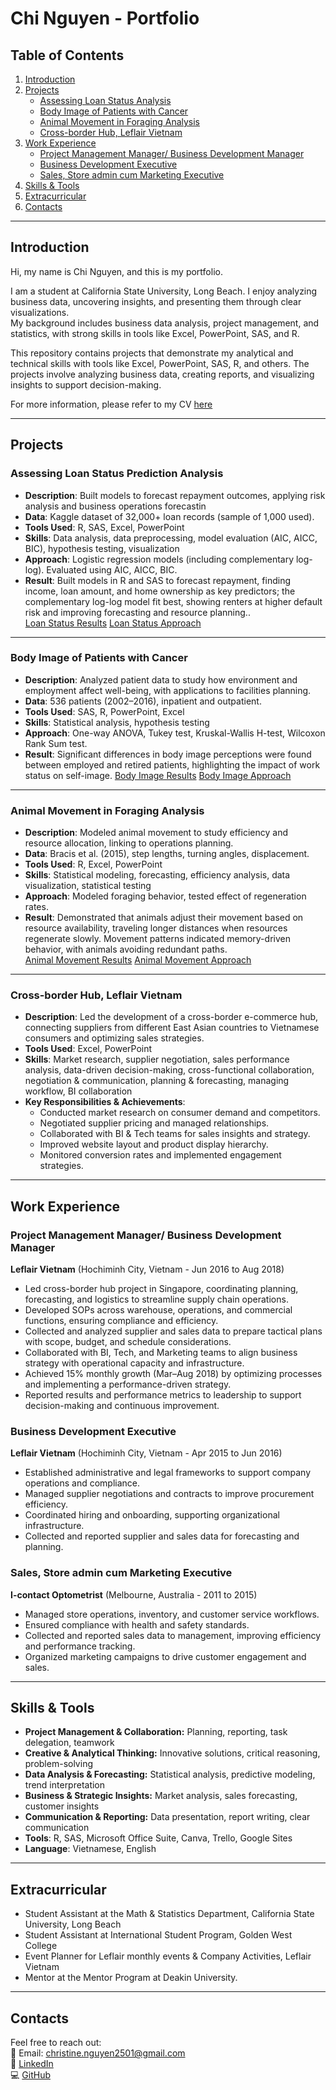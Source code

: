 # Chi Nguyen - Portfolio

## Table of Contents
1. [Introduction](#introduction)  
2. [Projects](#projects)  
   - [Assessing Loan Status Analysis](#assessing-loan-status-analysis)  
   - [Body Image of Patients with Cancer](#body-image-of-patients-with-cancer)  
   - [Animal Movement in Foraging Analysis](#animal-movement-in-foraging-analysis)  
   - [Cross-border Hub, Leflair Vietnam](#cross-border-hub-leflair-vietnam)  
4. [Work Experience](#work-experience)
   - [Project Management Manager/ Business Development Manager](#project-management-manager-/-business-development-manager)
   - [Business Development Executive](#business-development-executive)
   - [Sales, Store admin cum Marketing Executive](#sales,-store-admin-cum-marketing-executive)
6. [Skills & Tools](#skills--tools)
7. [Extracurricular](#extracurricular)
8. [Contacts](#contacts)  

---

## Introduction
Hi, my name is Chi Nguyen, and this is my portfolio.

I am a student at California State University, Long Beach. I enjoy analyzing business data, uncovering insights, and presenting them through clear visualizations.  
My background includes business data analysis, project management, and statistics, with strong skills in tools like Excel, PowerPoint, SAS, and R.

This repository contains projects that demonstrate my analytical and technical skills with tools like Excel, PowerPoint, SAS, R, and others. The projects involve analyzing business data, creating reports, and visualizing insights to support decision-making.

For more information, please refer to my CV [here](CN_Resume.pdf)

---

## Projects

### Assessing Loan Status Prediction Analysis
- **Description**: Built models to forecast repayment outcomes, applying risk analysis and business operations forecastin  
- **Data**: Kaggle dataset of 32,000+ loan records (sample of 1,000 used).  
- **Tools Used**: R, SAS, Excel, PowerPoint  
- **Skills**:  Data analysis, data preprocessing, model evaluation (AIC, AICC, BIC), hypothesis testing, visualization 
- **Approach**: Logistic regression models (including complementary log-log). Evaluated using AIC, AICC, BIC.  
- **Result**: Built models in R and SAS to forecast repayment, finding income, loan amount, and home ownership as key predictors; the complementary log-log model fit best, showing renters at higher default risk and improving forecasting and resource planning..  
[Loan Status Results](Loan_Status_Results.pdf)  [Loan Status Approach](Loan_Status_Approach.pdf)  

---

### Body Image of Patients with Cancer
- **Description**: Analyzed patient data to study how environment and employment affect well-being, with applications to facilities planning.
- **Data**: 536 patients (2002–2016), inpatient and outpatient.  
- **Tools Used**: SAS, R, PowerPoint, Excel  
- **Skills**: Statistical analysis, hypothesis testing  
- **Approach**: One-way ANOVA, Tukey test, Kruskal-Wallis H-test, Wilcoxon Rank Sum test.  
- **Result**: Significant differences in body image perceptions were found between employed and retired patients, highlighting the impact of work status on self-image.
[Body Image Results](Body_Image_Results.pdf)  [Body Image Approach](Body_Image_Approach.pdf)  

---

### Animal Movement in Foraging Analysis
- **Description**: Modeled animal movement to study efficiency and resource allocation, linking to operations planning.
- **Data**: Bracis et al. (2015), step lengths, turning angles, displacement.  
- **Tools Used**: R, Excel, PowerPoint  
- **Skills**:  Statistical modeling, forecasting, efficiency analysis, data visualization, statistical testing
- **Approach**: Modeled foraging behavior, tested effect of regeneration rates.   
- **Result**: Demonstrated that animals adjust their movement based on resource availability, traveling longer distances when resources regenerate slowly. Movement patterns indicated memory-driven behavior, with animals avoiding redundant paths.  
[Animal Movement Results](Animal_Movement_Results.pdf)  [Animal Movement Approach](Animal_Movement_Approach.pdf) 

---

### Cross-border Hub, Leflair Vietnam
- **Description**: Led the development of a cross-border e-commerce hub, connecting suppliers from different East Asian countries to Vietnamese consumers and optimizing sales strategies. 
- **Tools Used**: Excel, PowerPoint  
- **Skills**: Market research, supplier negotiation, sales performance analysis, data-driven decision-making, cross-functional collaboration, negotiation & communication, planning & forecasting, managing workflow, BI collaboration  
- **Key Responsibilities & Achievements**:  
  - Conducted market research on consumer demand and competitors.  
  - Negotiated supplier pricing and managed relationships.  
  - Collaborated with BI & Tech teams for sales insights and strategy.  
  - Improved website layout and product display hierarchy.  
  - Monitored conversion rates and implemented engagement strategies.  

---

## Work Experience
### Project Management Manager/ Business Development Manager
**Leflair Vietnam** (Hochiminh City, Vietnam - Jun 2016 to Aug 2018)
- Led cross-border hub project in Singapore, coordinating planning, forecasting, and logistics to streamline supply chain operations.
- Developed SOPs across warehouse, operations, and commercial functions, ensuring compliance and efficiency.
- Collected and analyzed supplier and sales data to prepare tactical plans with scope, budget, and schedule considerations.
- Collaborated with BI, Tech, and Marketing teams to align business strategy with operational capacity and infrastructure.
- Achieved 15% monthly growth (Mar–Aug 2018) by optimizing processes and implementing a performance-driven strategy.
- Reported results and performance metrics to leadership to support decision-making and continuous improvement.


### Business Development Executive
**Leflair Vietnam** 	(Hochiminh City, Vietnam - Apr 2015 to Jun 2016)
- Established administrative and legal frameworks to support company operations and compliance.
- Managed supplier negotiations and contracts to improve procurement efficiency.
- Coordinated hiring and onboarding, supporting organizational infrastructure.
- Collected and reported supplier and sales data for forecasting and planning.


### Sales, Store admin cum Marketing Executive
**I-contact Optometrist**	(Melbourne, Australia - 2011 to 2015)
- Managed store operations, inventory, and customer service workflows.
- Ensured compliance with health and safety standards.
- Collected and reported sales data to management, improving efficiency and performance tracking.
- Organized marketing campaigns to drive customer engagement and sales.

---

## Skills & Tools
- **Project Management & Collaboration:** Planning, reporting, task delegation, teamwork
- **Creative & Analytical Thinking:** Innovative solutions, critical reasoning, problem-solving
- **Data Analysis & Forecasting:** Statistical analysis, predictive modeling, trend interpretation
- **Business & Strategic Insights:** Market analysis, sales forecasting, customer insights
- **Communication & Reporting:** Data presentation, report writing, clear communication  
- **Tools**: R, SAS, Microsoft Office Suite, Canva, Trello, Google Sites
- **Language**: Vietnamese, English

---

## Extracurricular
- Student Assistant at the Math & Statistics Department, California State University, Long Beach
- Student Assistant at International Student Program, Golden West College
- Event Planner for Leflair monthly events & Company Activities, Leflair Vietnam
- Mentor at the Mentor Program at Deakin University.

---
## Contacts
Feel free to reach out:  
📧 Email: christine.nguyen2501@gmail.com  
🔗 [LinkedIn](https://www.linkedin.com/in/chinguyenvn/)  
💻 [GitHub](http://github.com/chi-chinguyen/Chi-Nguyen---Portfolio)  

